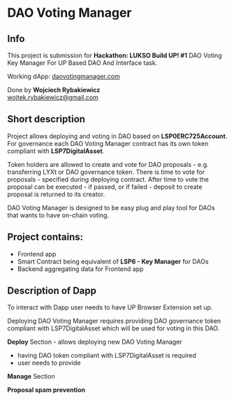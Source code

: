 # DAO Voting Manager

## Info

This project is submission for **Hackathon: LUKSO Build UP! #1** DAO Voting Key Manager For UP Based DAO And Interface
task.

Working dApp:  [daovotingmanager.com](https://www.daovotingmanager.com/)

Done by **Wojciech Rybakiewicz** \
wojtek.rybakiewicz@gmail.com

## Short description

Project allows deploying and voting in DAO based on **LSP0ERC725Account**. For governance each DAO Voting Manager
contract has its own token compliant with **LSP7DigitalAsset**.

Token holders are allowed to create and vote for DAO proposals - e.g. transferring LYXt or DAO governance token. There
is time to vote for proposals - specified during deploying contract. After time to vote the proposal can be executed -
if passed, or if failed - deposit to create proposal is returned to its creator.

DAO Voting Manager is designed to be easy plug and play tool for DAOs that wants to have on-chain voting.

## Project contains:

- Frontend app
- Smart Contract being equivalent of **LSP6 - Key Manager** for DAOs
- Backend aggregating data for Frontend app

## Description of Dapp

To interact with Dapp user needs to have UP Browser Extension set up.

Deploying DAO Voting Manager requires providing DAO governance token compliant with LSP7DigitalAsset which will be used
for voting in this DAO.

**Deploy** Section - allows deploying new DAO Voting Manager

- having DAO token compliant with LSP7DigitalAsset is required
- user needs to provide

**Manage** Section

**Proposal spam prevention**

